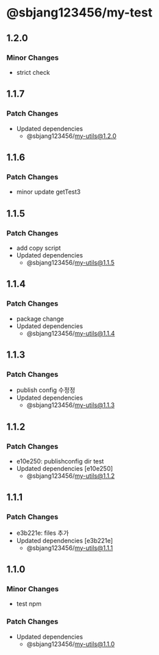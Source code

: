 # @sbjang123456/my-test

## 1.2.0

### Minor Changes

- strict check

## 1.1.7

### Patch Changes

- Updated dependencies
  - @sbjang123456/my-utils@1.2.0

## 1.1.6

### Patch Changes

- minor update getTest3

## 1.1.5

### Patch Changes

- add copy script
- Updated dependencies
  - @sbjang123456/my-utils@1.1.5

## 1.1.4

### Patch Changes

- package change
- Updated dependencies
  - @sbjang123456/my-utils@1.1.4

## 1.1.3

### Patch Changes

- publish config 수정정
- Updated dependencies
  - @sbjang123456/my-utils@1.1.3

## 1.1.2

### Patch Changes

- e10e250: publishconfig dir test
- Updated dependencies [e10e250]
  - @sbjang123456/my-utils@1.1.2

## 1.1.1

### Patch Changes

- e3b221e: files 추가
- Updated dependencies [e3b221e]
  - @sbjang123456/my-utils@1.1.1

## 1.1.0

### Minor Changes

- test npm

### Patch Changes

- Updated dependencies
  - @sbjang123456/my-utils@1.1.0
